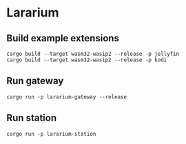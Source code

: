 # Lararium

## Build example extensions

```
cargo build --target wasm32-wasip2 --release -p jellyfin
cargo build --target wasm32-wasip2 --release -p kodi
```

## Run gateway

```
cargo run -p lararium-gateway --release
```

## Run station

```
cargo run -p lararium-station
```
